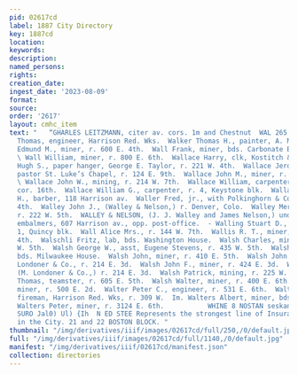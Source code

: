 ```yaml
---
pid: 02617cd
label: 1887 City Directory
key: 1887cd
location: 
keywords: 
description: 
named_persons: 
rights: 
creation_date: 
ingest_date: '2023-08-09'
format: 
source: 
order: '2617'
layout: cmhc_item
text: "   “GHARLES LEITZMANN, citer av. cors. 1m and Chestnut  WAL 265 WAL  Walker
  Thomas, engineer, Harrison Red. Wks.  Walker Thomas H., painter, A. M. Ovren.  Wall
  Edmund M., miner, r. 600 E. 4th.  Wall Frank, miner, bds. Carbonate Boarding House.
  \ Wall William, miner, r. 800 E. 6th.  Wallace Harry, clk, Kostitch & Fowler.  Wallace
  Hugh S., paper hanger, George E. Taylor, r. 221 W. 4th.  Wallace Jerome B. Rev.,
  pastor St. Luke’s Chapel, r. 124 E. 9th.  Wallace John M., miner, r. 810 N. Poplar.
  \ Wallace John W., mining, r. 214 W. 7th.  Wallace William, carpenter, r. Poplar,
  cor. 16th.  Wallace William G., carpenter, r. 4, Keystone blk.  Wallaesa George
  H., barber, 118 Harrison av.  Waller Fred, jr., with Polkinghorn & Co., r. 415 W.
  4th.  Walley John J., (Walley & Nelson,) r. Denver, Colo.  Walley Merritt B., engineer,
  r. 222 W. 5th.  WALLEY & NELSON, (J. J. Walley and James Nelson,) undertakers and
  embalmers, 607 Harrison av., opp. post-office.  - Walling Stuart D., lawyer, room
  1, Quincy blk.  Wall Alice Mrs., r. 144 W. 7th.  Wallis R. T., miner, r. 213 E.
  4th.  Walschli Fritz, lab, bds. Washington House.  Walsh Charles, miner, r. 435
  W. 5th.  Walsh George W., asst, Eugene Stevens, r. 435 W. 5th.  Walsh Jacob, lab,
  bds. Milwaukee House.  Walsh John, miner, r. 410 E. 5th.  Walsh John F., clk, M.
  Londoner & Co., r. 214 E. 3d.  Walsh John F., miner, r. 424 E. 3d.  Walsh M. J.,
  (M. Londoner & Co.,) r. 214 E. 3d.  Walsh Patrick, mining, r. 225 W. 8th.  Walsh
  Thomas, teamster, r. 605 E. 5th.  Walsh Walter, miner, r. 400 E. 6th.  Walsh William,
  miner, r. 500 E. 2d.  Walter Peter C., engineer, r. 531 E. 6th.  Walter Samuel R.,
  fireman, Harrison Red. Wks, r. 309 W.  Im. Walters Albert, miner, bds. 145 E. Chestnut.
  Walters Peter, miner, r. 3124 E. 6th.           WHINE 8 NOSTAN seskans Siooy'cxz
  SURO Jal0) Ul) {Ih  N ED STEE Represents the strongest line of Insurance Com- panies
  in the City. 21 and 22 BOSTON BLOCK. "
thumbnail: "/img/derivatives/iiif/images/02617cd/full/250,/0/default.jpg"
full: "/img/derivatives/iiif/images/02617cd/full/1140,/0/default.jpg"
manifest: "/img/derivatives/iiif/02617cd/manifest.json"
collection: directories
---
```

